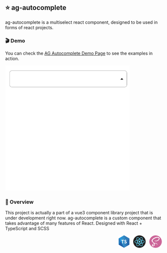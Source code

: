 ##  :star: ag-autocomplete

ag-autocomplete is a  multiselect react component, designed to be used in forms of react projects.
### :clapper: Demo
You can check the [AG Autocomplete Demo Page](https://arsendemirci-ag-autocomplete.netlify.app)  to see the examples in action. 

<p align="left"><img src="./src/assets/image/autocomplete.gif" alt="drawing" width="400" /> </p>

### :eyes: Overview

This project is actually a part of a vue3 component library  project that is under development right now.
ag-autocomplete is a custom component that takes advantage of many features of React. Designed with React + TypeScript and SCSS 
<br>
<p align="right"><img src="./src/assets/image/ts-logo.png" alt="drawing" width="35"  height="40" /> &nbsp;&nbsp;<img src="./src/assets/image/react-logo.png" alt="drawing" width="40"  height="40" /> &nbsp;&nbsp;<img src="./src/assets/image/sass-logo.png" alt="drawing" width="40"  height="40" /> </p>



<br>
<br>
